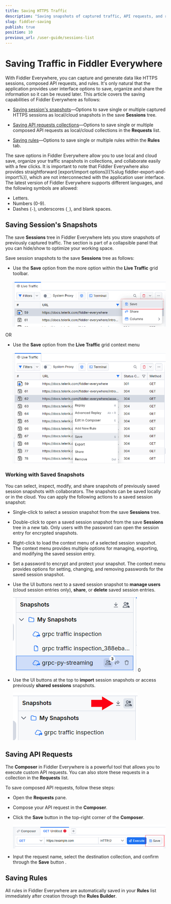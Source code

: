 ```yaml
---
title: Saving HTTPS Traffic
description: "Saving snapshots of captured traffic, API requests, and rules with the Fiddler Everywhere web-debugging proxy application."
slug: fiddler-saving
publish: true
position: 10
previous_url: /user-guide/sessions-list
---
```


# Saving Traffic in Fiddler Everywhere

With Fiddler Everywhere, you can capture and generate data like HTTPS sessions, composed API requests, and rules. It's only natural that the application provides user interface options to save, organize and share the information so it can be reused later. This article covers the saving capabilities of Fiddler Everywhere as follows:

- [Saving session's snapshots](#saving-sessions-snapshots)&mdash;Options to save single or multiple captured HTTPS sessions as local/cloud snapshots in the save **Sessions** tree.

- [Saving API requests collections](#saving-api-requests)&mdash;Options to save single or multiple composed API requests as local/cloud collections in the **Requests** list.

- [Saving rules](#saving-rules)&mdash;Options to save single or multiple rules within the **Rules** tab.


The save options in Fiddler Everywhere allow you to use local and cloud save, organize your traffic snapshots in collections, and collaborate easily with a few clicks. It is important to note that Fiddler Everywhere also provides straightforward [export/import options]({%slug fiddler-export-and-import%}), which are not interconnected with the application user interface. The latest version of Fiddler Everywhere supports different languages, and the following symbols are allowed:

 - Letters.
 - Numbers (0-9).
 - Dashes (`-`), underscores (`_`), and blank spaces.


## Saving Session's Snapshots

The save **Sessions** tree in Fiddler Everywhere lets you store snapshots of previously captured traffic. The section is part of a collapsible panel that you can hide/show to optimize your working space. 

Save session snapshots to the save **Sessions** tree as follows:

- Use the **Save** option from the more option within the **Live Traffic** grid toolbar.

    !["Save" in the toolbar](../images/collaboration/save-toolbar.png)

OR

- Use the **Save** option from the **Live Traffic** grid context menu

    !["Save" option from the context menu](../images/collaboration/save-context-menu.png)

### Working with Saved Snapshots

You can select, inspect, modify, and share snapshots of previously saved session snapshots with collaborators. The snapshots can be saved locally or in the cloud. You can apply the following actions to a saved session snapshot:

- Single-click to select a session snapshot from the save **Sessions** tree.

- Double-click to open a saved session snapshot from the save **Sessions** tree in a new tab. Only users with the password can open the session entry for encrypted snapshots.

- Right-click to load the context menu of a selected session snapshot. The context menu provides multiple options for managing, exporting, and modifying the saved session entry. 

- Set a password to encrypt and protect your snapshot. The context menu provides options for setting, changing, and removing passwords for the saved session snapshot.

- Use the UI buttons next to a saved session snapshot to **manage users** (cloud session entries only), **share**, or **delete** saved session entries.

    ![Snapshot UI options](../images/collaboration/save-session-ui-buttons.png)
0
- Use the UI buttons at the top to **import** session snapshots or access previously **shared sessions** snapshots.

    ![Sessions list UI options](../images/collaboration/save-sessions-list-button.png)

    
## Saving API Requests

The **Composer** in Fiddler Everywhere is a powerful tool that allows you to execute custom API requests. You can also store these requests in a collection in the **Requests** list.

To save composed API requests, follow these steps:

- Open the **Requests** pane.

- Compose your API request in the **Composer**.

- Click the **Save** button in the top-right corner of the **Composer**. 

    ![Save an API request collection](../images/collaboration/save-requests-composer.png)

- Input the request name, select the destination collection, and confirm through the **Save** button
.

## Saving Rules

All rules in Fiddler Everywhere are automatically saved in your **Rules** list immediately after creation through the **Rules Builder**.